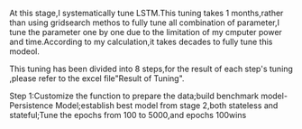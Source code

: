 At this stage,I systematically tune LSTM.This tuning takes 1 months,rather than using gridsearch methos to fully tune all combination of parameter,I tune the parameter one by one due to the limitation of my cmputer power and time.According to my calculation,it takes decades to fully tune this modeol.  

This tuning has been divided into 8 steps,for the result of each step's tuning ,please refer to the excel file"Result of Tuning".  

Step 1:Customize the function to prepare the data;build benchmark model-Persistence Model;establish best model from stage 2,both stateless and stateful;Tune the epochs from 100 to 5000,and epochs 100wins
